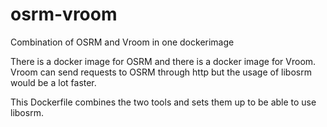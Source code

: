 # osrm-vroom
Combination of OSRM and Vroom in one dockerimage

There is a docker image for OSRM and there is a docker image for Vroom.
Vroom can send requests to OSRM through http but the usage of libosrm would be a lot faster.

This Dockerfile combines the two tools and sets them up to be able to use libosrm.
